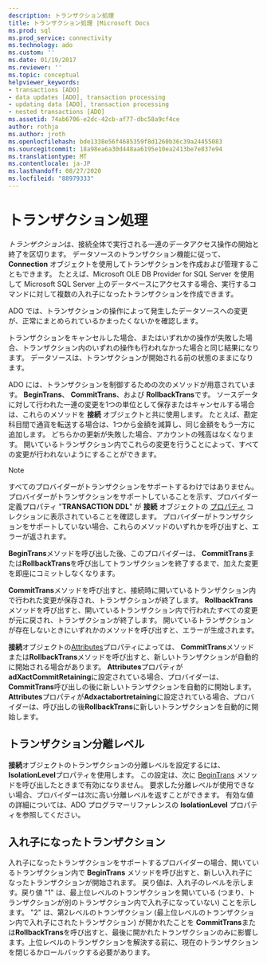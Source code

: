 ```yaml
---
description: トランザクション処理
title: トランザクション処理 |Microsoft Docs
ms.prod: sql
ms.prod_service: connectivity
ms.technology: ado
ms.custom: ''
ms.date: 01/19/2017
ms.reviewer: ''
ms.topic: conceptual
helpviewer_keywords:
- transactions [ADO]
- data updates [ADO], transaction processing
- updating data [ADO], transaction processing
- nested transactions [ADO]
ms.assetid: 74ab6706-e2dc-42cb-af77-dbc58a9cf4ce
author: rothja
ms.author: jroth
ms.openlocfilehash: bde1338e56f4685359f8d1260b36c39a24455083
ms.sourcegitcommit: 18a98ea6a30d448aa6195e10ea2413be7e837e94
ms.translationtype: MT
ms.contentlocale: ja-JP
ms.lasthandoff: 08/27/2020
ms.locfileid: "88979333"
---
```

# <a name="transaction-processing"></a>トランザクション処理
*トランザクション*は、接続全体で実行される一連のデータアクセス操作の開始と終了を区切ります。 データソースのトランザクション機能に従って、 **Connection** オブジェクトを使用してトランザクションを作成および管理することもできます。 たとえば、Microsoft OLE DB Provider for SQL Server を使用して Microsoft SQL Server 上のデータベースにアクセスする場合、実行するコマンドに対して複数の入れ子になったトランザクションを作成できます。  
  
 ADO では、トランザクションの操作によって発生したデータソースへの変更が、正常にまとめられているかまったくないかを確認します。  
  
 トランザクションをキャンセルした場合、またはいずれかの操作が失敗した場合、トランザクション内のいずれの操作も行われなかった場合と同じ結果になります。 データソースは、トランザクションが開始される前の状態のままになります。  
  
 ADO には、トランザクションを制御するための次のメソッドが用意されています。 **BeginTrans**、 **CommitTrans**、および **RollbackTrans**です。 ソースデータに対して行われた一連の変更を1つの単位として保存またはキャンセルする場合は、これらのメソッドを **接続** オブジェクトと共に使用します。 たとえば、勘定科目間で通貨を転送する場合は、1つから金額を減算し、同じ金額をもう一方に追加します。 どちらかの更新が失敗した場合、アカウントの残高はなくなります。 開いているトランザクション内でこれらの変更を行うことによって、すべての変更が行われないようにすることができます。  
  
> [!NOTE]
>  すべてのプロバイダーがトランザクションをサポートするわけではありません。 プロバイダーがトランザクションをサポートしていることを示す、プロバイダー定義プロパティ "**TRANSACTION DDL**" が **接続** オブジェクトの [プロパティ](../../../ado/reference/ado-api/properties-collection-ado.md) コレクションに表示されていることを確認します。 プロバイダーがトランザクションをサポートしていない場合、これらのメソッドのいずれかを呼び出すと、エラーが返されます。  
  
 **BeginTrans**メソッドを呼び出した後、このプロバイダーは、 **CommitTrans**または**RollbackTrans**を呼び出してトランザクションを終了するまで、加えた変更を即座にコミットしなくなります。  
  
 **CommitTrans**メソッドを呼び出すと、接続時に開いているトランザクション内で行われた変更が保存され、トランザクションが終了します。 **RollbackTrans**メソッドを呼び出すと、開いているトランザクション内で行われたすべての変更が元に戻され、トランザクションが終了します。 開いているトランザクションが存在しないときにいずれかのメソッドを呼び出すと、エラーが生成されます。  
  
 **接続**オブジェクトの[Attributes](../../../ado/reference/ado-api/attributes-property-ado.md)プロパティによっては、 **CommitTrans**メソッドまたは**RollbackTrans**メソッドを呼び出すと、新しいトランザクションが自動的に開始される場合があります。 **Attributes**プロパティが**adXactCommitRetaining**に設定されている場合、プロバイダーは、 **CommitTrans**呼び出しの後に新しいトランザクションを自動的に開始します。 **Attributes**プロパティが**Adxactabortretaining**に設定されている場合、プロバイダーは、呼び出しの後**RollbackTrans**に新しいトランザクションを自動的に開始します。  
  
## <a name="transaction-isolation-level"></a>トランザクション分離レベル  
 **接続**オブジェクトのトランザクションの分離レベルを設定するには、 **IsolationLevel**プロパティを使用します。 この設定は、次に [BeginTrans](../../../ado/reference/ado-api/begintrans-committrans-and-rollbacktrans-methods-ado.md) メソッドを呼び出したときまで有効になりません。 要求した分離レベルが使用できない場合、プロバイダーは次に高い分離レベルを返すことができます。 有効な値の詳細については、ADO プログラマーリファレンスの **IsolationLevel** プロパティを参照してください。  
  
## <a name="nested-transactions"></a>入れ子になったトランザクション  
 入れ子になったトランザクションをサポートするプロバイダーの場合、開いているトランザクション内で **BeginTrans** メソッドを呼び出すと、新しい入れ子になったトランザクションが開始されます。 戻り値は、入れ子のレベルを示します。戻り値 "1" は、最上位レベルのトランザクションを開いている (つまり、トランザクションが別のトランザクション内で入れ子になっていない) ことを示します。 "2" は、第2レベルのトランザクション (最上位レベルのトランザクション内で入れ子にされたトランザクション) が開かれたことを **CommitTrans**または**RollbackTrans**を呼び出すと、最後に開かれたトランザクションのみに影響します。上位レベルのトランザクションを解決する前に、現在のトランザクションを閉じるかロールバックする必要があります。
